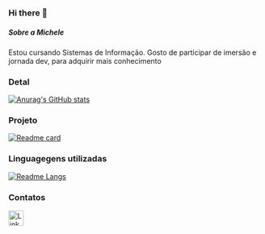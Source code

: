 ### Hi there 👋

##### Sobre a Michele
Estou  cursando Sistemas de Informação. Gosto de participar de imersão e jornada dev, para adquirir mais conhecimento

### Detal


[![Anurag's GitHub stats](https://github-readme-stats.vercel.app/api?username=michelesantosl1&show_icons=true&theme=dark)](https://github.com/anuraghazra/github-readme-stats)


### Projeto

[![Readme card](https://github-readme-stats.vercel.app/api/pin/?username=michelesantosl1&repo=Project-TikTok-clone&theme=dark)]([https://github.com/michelesantosl1/Project-TikTok-clone](https://github.com/anuraghazra/github-readme-stats))


### Linguagegens utilizadas


[![Readme Langs](https://github-readme-stats.vercel.app/api/top-langs/?username=michelesantosl1&layout=compact)](https://github.com/anuraghazra/github-readme-stats)

### Contatos

[<img src='https://img.shields.io/badge/LinkedIn-0077B5?style=for-the-badge&logo=linkedin&logoColor=white' alt='Linkedin' height='30'>](https://www.linkedin.com/in/michele-silva-32a0b0233/)
